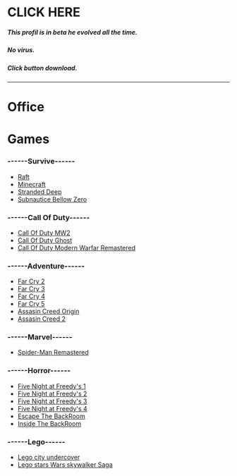 # CLICK HERE
##### *This profil is in beta he evolved all the time.*
##### *No virus.* </br>
##### **Click button download.**
-------------------------------------------------------------------------------------------------------------------------------------------------------------------------
# **Office**

# **Games** </br>
### ------Survive------ </br>
- [Raft](https://mega.nz/file/t2hxnQLL#jofPQH6qfGGt4Rfy13rOsDZt3ZJjiMPMjrLZPkHHDU0) </br>
- [Minecraft](https://tlauncher.org/en/) </br>
- [Stranded Deep](https://mega.nz/file/0SQBUK6I#DfFWW3SpAzmHEcdDBPIi4HIDRo2dW5HA-hJxUxJ6kyI) </br>
- [Subnautice Bellow Zero](https://drive.google.com/file/d/1SxbL8zMPCgj5yCwogf49qxlPkfvW-X9x/view)
### ------Call Of Duty------ </br>
- [Call Of Duty MW2](https://drive.google.com/uc?id=1g0uuDdEpANDKIjC7U7wQAeZI2SYjA6zD) </br>
- [Call Of Duty Ghost](https://gofile.io/d/xR7OTK) </br>
- [Call Of Duty Modern Warfar Remastered](https://gofile.io/d/dXOdiG) </br>

### ------Adventure------
- [Far Cry 2](https://mega.nz/file/J9kkTT4J#g60qVarDmW3G4YuBFmiZKz4MKpy6dUDrFi-ef5218wo) </br>
- [Far Cry 3](https://drive.google.com/uc?id=1IXx9EO9RPJN0TLGMtUDYBEBqyzSU1a-P) </br>
- [Far Cry 4](https://gofile.io/d/fCUAZV) </br>
- [Far Cry 5](https://gofile.io/d/6p95uf) </br>
- [Assasin Creed Origin](https://gofile.io/d/s0tIV9) </br>
- [Assasin Creed 2](https://drive.google.com/uc?id=1erXzA-0bo5Mqznq1DfbumFyGGhBL9XIo)
### ------Marvel------ </br>
- [Spider-Man Remastered](https://gofile.io/d/7iofgs)

### ------Horror------ </br>
- [Five Night at Freedy's 1](https://mega.nz/file/jhdCyaTa#c6veCo4kFGs0pWZDPwa7EZid3LhDKMQrB3bFyrC6WbI) </br>
- [Five Night at Freedy's 2](https://mega.nz/file/2xcA1QhK#ToOjiptPPSPLZSd5YGwoEsqYgsBZP-3cVhYNxpfIWyo) </br>
- [Five Night at Freedy's 3](https://mega.nz/file/b5U0iCbR#POpezqMtpsvBlo6VYw8BgwQ8jhKm527ru4NbT0BYntE) </br>
- [Five Night at Freedy's 4](https://mega.nz/file/KhNW1SxB#eIgftTfSsD4MjxHyml-btQsAieDRCybbRnL31v8IyH4) </br>
- [Escape The BackRoom](https://mega.nz/file/YDVVTb4A#MsPWFOZoNMJISBnBJJGY4PB7qa0Zw2-zLZPHezdvUek) </br>
- [Inside The BackRoom](https://mega.nz/file/4PMmTQCS#R198U5VOHUCWxcrOs_y2_IwEK766HtE3wL-o2w9Rn34) </br>

### ------Lego------
- [Lego city undercover](https://gofile.io/d/lH6dZq) </br>
- [Lego stars Wars skywalker Saga](https://gofile.io/d/Ol11ZW) </br>


